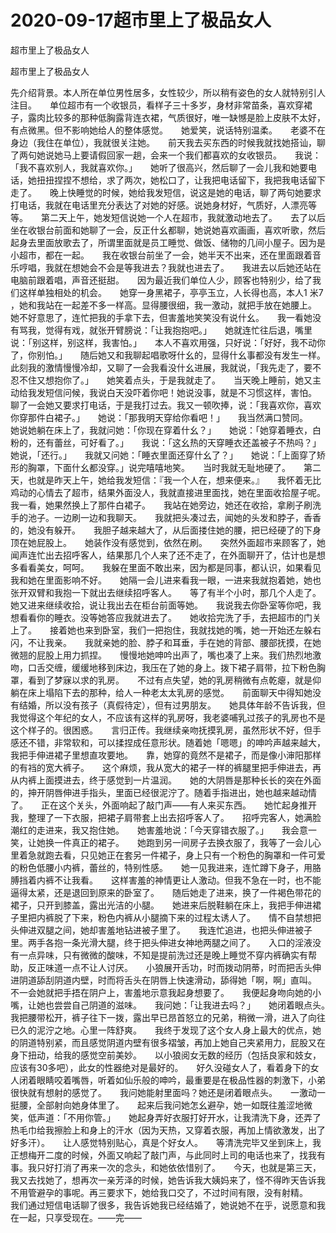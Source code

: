 # 2020-09-17超市里上了极品女人



超市里上了极品女人



超市里上了极品女人


先介绍背景。本人所在单位男性居多，女性较少，所以稍有姿色的女人就特别引人注目。　　单位超市有一个收银员，看样子三十多岁，身材非常苗条，喜欢穿裙子，露肉比较多的那种低胸露背连衣裙，气质很好，唯一缺憾是脸上皮肤不太好，有点微黑。但不影响她给人的整体感觉。　　她爱笑，说话特别温柔。　　老婆不在身边（我住在单位），我就很关注她。　　前天我去买东西的时候我就找她搭讪，聊了两句她说她马上要请假回家一趟，会来一个我们都喜欢的女收银员。　　我说：「我不喜欢别人，我就喜欢你。」　　她听了很高兴，然后聊了一会儿我和她要电话，她扭扭捏捏不想给，求了两次，她松口了，让我把电话留下，我把我电话留下走了。　　晚上快睡觉的时候，她给我发短信，说这是她的电话，聊了两句她要求打电话，我就在电话里充分表达了对她的好感。说她身材好，气质好，人漂亮等等。　　第二天上午，她发短信说她一个人在超市，我就激动地去了。　　去了以后坐在收银台前面和她聊了一会，反正什幺都聊，她说她喜欢画画，喜欢听歌，然后起身去里面放歌去了，所谓里面就是员工睡觉、做饭、储物的几间小屋子。因为是小超市，都在一起。　　我在收银台前坐了一会，她半天不出来，还在里面跟着音乐哼唱，我就在想她会不会是等我进去？我就也进去了。　　我进去以后她还站在电脑前跟着唱，声音还挺甜。　　因为最近我们单位人少，顾客也特别少，给了我们这样单独相处的机会。　　她穿一身黑裙子，亭亭玉立，人长得也高，本人1 米7 ，她和我站在一起差不多一样高。显得腰很细，我一激动，就把手放在她腰上。　　她不好意思了，连忙把我的手拿下去，但害羞地笑笑没有说什幺。　　我一看她没有骂我，觉得有戏，就张开臂膀说：「让我抱抱吧。」　　她就连忙往后退，嘴里说：「别这样，别这样，我害怕。」　　本人不喜欢用强，只好说：「好好，我不动你了，你别怕。」　　随后她又和我聊起唱歌呀什幺的，显得什幺事都没有发生一样。　　此刻我的激情慢慢冷却，又聊了一会我看没什幺进展，我就说，「我先走了，要不忍不住又想抱你了。」　　她笑着点头，于是我就走了。　　当天晚上睡前，她又主动给我发短信问候，我说白天没吓着你吧！她说没事，就是不习惯这样，害怕。　　聊了一会她又要求打电话，于是我打过去。我又一顿吹捧，说：「我喜欢你，喜欢你穿那件白裙子。」　　她说：「那我明天穿给你看吧！」　　我当然满口赞同。　　她说她躺在床上了，我就问她：「你现在穿着什幺？」　　她说：「她穿着睡衣，白粉的，还有蕾丝，可好看了。」　　我说：「这幺热的天穿睡衣还盖被子不热吗？」　　她说，「还行。」　　我就又问她：「睡衣里面还穿什幺了？」　　她说：「上面穿了矫形的胸罩，下面什幺都没穿。」说完嘻嘻地笑。　　当时我就无耻地硬了。　　第二天，也就是昨天上午，她给我发短信：『我一个人在，想来便来。』　　我怀着无比鸡动的心情去了超市，结果外面没人，我就直接进里面找，她在里面收拾屋子呢。　　我一看，她果然换上了那件白裙子。　　我站在她旁边，她还在收拾，拿刷子刷洗手的池子。一边刷一边和我聊天。　　我就把头凑过去，闻她的头发和脖子，香香的，她没有躲开。　　我胆子越来越大了，从后面搂住她的腰，把已经硬了的下身顶在她屁股上。　　她装作没有感觉到，依然在刷。　　突然外面超市来顾客了，她闻声连忙出去招呼客人，结果那几个人来了还不走了，在外面聊开了，估计也是想多看看美女，呵呵。　　我躲在里面不敢出来，因为都是同事，都认识，如果看见我和她在里面影响不好。　　她隔一会儿进来看我一眼，一进来我就抱着她，她也张开双臂和我抱一下就出去继续招呼客人。　　等了有半个小时，那几个人走了。她又进来继续收拾，说让我出去在柜台前面等她。　　我说我去你卧室等你吧，我想看看你的睡衣。没等她答应我就进去了。　　她收拾完洗了手，去把超市的门关上了。　　接着她也来到卧室，我们一把抱住，我就找她的嘴，她一开始还左躲右闪，不让我亲。　　我就亲她的脸、脖子和耳垂，手在她的背部、腰部抚摸，在她微翘的屁股上用力抓捏。　　慢慢地她呻吟出声了，嘴也凑了上来。我们热烈地激吻，口舌交缠，缓缓地移到床边，我压在了她的身上。拨下裙子肩带，拉下粉色胸罩，看到了梦寐以求的乳房。　　不过有点失望，她的乳房稍微有点乾瘪，就是仰躺在床上塌陷下去的那种，给人一种老太太乳房的感觉。　　前面聊天中得知她没有结婚，所以没有孩子（真假待定），但有过男朋友。　　她具体年龄不告诉我，但我觉得这个年纪的女人，不应该有这样的乳房呀，我老婆哺乳过孩子的乳房也不是这个样子的。很困惑。　　言归正传。我继续亲吻抚摸乳房，虽然形状不好，但手感还不错，非常软和，可以揉捏成任意形状。随着她「嗯嗯」的呻吟声越来越大，我把手伸进裙子里想直攻要地。　　靠，她穿的竟然不是裙子，而是像小渖阳那样的有裆的宽大裤子。　　这个麻烦，我从宽大的裙子一样的裤腿里把手伸进去，再从内裤上面摸进去，终于感觉到一片温润。　　她的大阴唇是那种长长的突在外面的，抻开阴唇伸进手指头，里面已经很泥泞了。随着手指进出，她也越来越动情了。　　正在这个关头，外面响起了敲门声——有人来买东西。　　她忙起身推开我，整理了一下衣服，把裙子肩带套上出去招呼客人了。　　招呼完客人，她满脸潮红的走进来，我又抱住她。　　她害羞地说：「今天穿错衣服了。」　　我会意一笑，让她换一件真正的裙子。　　她跑到另一间房子去换衣服了，我等了一会儿心里着急就跑去看，只见她正在套另一件裙子，身上只有一个粉色的胸罩和一件可爱的粉色低腰小内裤，蕾丝的，特别性感。　　她一见我进来，连忙蹲下身子，用胳膊挡着内裤不让我看。　　这样害羞的神情更让人激动。但我不急在一时，也不能逼得太紧，还是退回到原来的卧室了。　　随后她走了进来，换了一件褐色带花的裙子，只开到膝盖，露出光洁的小腿。　　她进来后脱鞋躺在床上，我把手伸进裙子里把内裤脱了下来，粉色内裤从小腿摘下来的过程太诱人了。　　情不自禁想把头伸进双腿之间，她却害羞地钻进被子里了。　　我连忙追进，也把头伸进被子里。两手各抱一条光滑大腿，终于把头伸进女神地两腿之间了。　　入口的淫液没有一点异味，只有微微的酸味，不知是提前洗过还是晚上睡觉不穿内裤确实有帮助，反正味道一点不让人讨厌。　　小狼展开舌功，时而拨动阴蒂，时而把舌头伸进阴道舔刮阴道内壁，时而将舌头在阴唇上快速滑动，舔得她「啊，啊」直叫。　　不一会她就把手捂在阴户上，害羞地示意我起身想要了。　　我便起身吻向她的小嘴，让她也尝尝自己阴道的滋味。　　我问她：「让我进去吗？」　　她闭着眼点头。　　我把腰带松开，裤子往下一拨，露出早已昂首怒立的兄弟，稍微一滑，进入了向往已久的泥泞之地。心里一阵舒爽。　　我终于发现了这个女人身上最大的优点，她的阴道特别紧，而且感觉阴道内壁有很多褶皱，再加上她自己夹紧用力，屁股又在身下扭动，给我的感觉空前美妙。　　以小狼阅女无数的经历（包括良家和妓女，应该有30多吧），此女的性器绝对是最好的。　　好久没碰女人了，看着身下的女人闭着眼睛咬着嘴唇，听着如仙乐般的呻吟，最重要是在极品性器的刺激下，小弟很快就有想射的感觉了。　　我问她能射里面吗？她还是闭着眼点头。　　一激动一挺腰，全部射向她身体里了。　　起来后我问她怎幺避孕，她一如既往羞涩地微笑，低声道：「不用你管。」　　她起身弄好衣服打好开水，让我清洗下身，还弄了热毛巾给我擦脸上和身上的汗水（因为天热，又穿着衣服，再加上情欲激发，出了好多汗）。　　让人感觉特别贴心，真是个好女人。　　等清洗完毕又坐到床上，我正想梅开二度的时候，外面又响起了敲门声，与此同时上司的电话也来了，找我有事。我只好打消了再来一次的念头，和她依依惜别了。　　今天，也就是第三天，我又去找她了，想再次一亲芳泽的时候，她告诉我大姨妈来了，怪不得昨天告诉我不用管避孕的事呢。再三要求下，她给我口交了，不过时间有限，没有射精。　　我们通过短信电话聊了很多，我告诉她我已经结婚了，她说她不在乎，说愿意和我在一起，只享受现在。——完——

